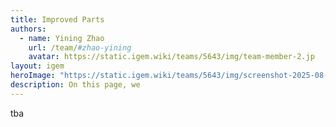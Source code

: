 ```yaml
---
title: Improved Parts
authors:
  - name: Yining Zhao
    url: /team/#zhao-yining
    avatar: https://static.igem.wiki/teams/5643/img/team-member-2.jp
layout: igem
heroImage: "https://static.igem.wiki/teams/5643/img/screenshot-2025-08-06-at-21-23-43.webp"
description: On this page, we
---
```


tba